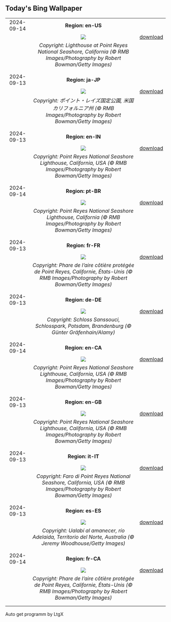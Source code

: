 ## Today's Bing Wallpaper
|      |      |      |
| :----: | :----: | :----: |
|2024-09-14|**Region: en-US**||
||![](https://www.bing.com/th?id=OHR.PointReyes_EN-US4731803211_UHD.jpg&pid=hp&w=1152&h=648&rs=1&c=4)| [download](https://www.bing.com/th?id=OHR.PointReyes_EN-US4731803211_UHD.jpg)|
||*Copyright: Lighthouse at Point Reyes National Seashore, California (© RMB Images/Photography by Robert Bowman/Getty Images)*
||
|||
|2024-09-13|**Region: ja-JP**||
||![](https://www.bing.com/th?id=OHR.PointReyes_JA-JP3284759959_UHD.jpg&pid=hp&w=1152&h=648&rs=1&c=4)| [download](https://www.bing.com/th?id=OHR.PointReyes_JA-JP3284759959_UHD.jpg)|
||*Copyright: ポイント・レイズ国定公園, 米国 カリフォルニア州 (© RMB Images/Photography by Robert Bowman/Getty Images)*
||
|||
|2024-09-13|**Region: en-IN**||
||![](https://www.bing.com/th?id=OHR.PointReyes_EN-IN7769414761_UHD.jpg&pid=hp&w=1152&h=648&rs=1&c=4)| [download](https://www.bing.com/th?id=OHR.PointReyes_EN-IN7769414761_UHD.jpg)|
||*Copyright: Point Reyes National Seashore Lighthouse, California, USA (© RMB Images/Photography by Robert Bowman/Getty Images)*
||
|||
|2024-09-14|**Region: pt-BR**||
||![](https://www.bing.com/th?id=OHR.PointReyes_PT-BR8277913386_UHD.jpg&pid=hp&w=1152&h=648&rs=1&c=4)| [download](https://www.bing.com/th?id=OHR.PointReyes_PT-BR8277913386_UHD.jpg)|
||*Copyright: Point Reyes National Seashore Lighthouse, California (© RMB Images/Photography by Robert Bowman/Getty Images)*
||
|||
|2024-09-13|**Region: fr-FR**||
||![](https://www.bing.com/th?id=OHR.PointReyes_FR-FR0377202822_UHD.jpg&pid=hp&w=1152&h=648&rs=1&c=4)| [download](https://www.bing.com/th?id=OHR.PointReyes_FR-FR0377202822_UHD.jpg)|
||*Copyright: Phare de l’aire côtière protégée de Point Reyes, Californie, États-Unis (© RMB Images/Photography by Robert Bowman/Getty Images)*
||
|||
|2024-09-13|**Region: de-DE**||
||![](https://www.bing.com/th?id=OHR.SanssouciPalace_DE-DE1364639804_UHD.jpg&pid=hp&w=1152&h=648&rs=1&c=4)| [download](https://www.bing.com/th?id=OHR.SanssouciPalace_DE-DE1364639804_UHD.jpg)|
||*Copyright: Schloss Sanssouci, Schlosspark, Potsdam, Brandenburg (© Günter Gräfenhain/Alamy)*
||
|||
|2024-09-14|**Region: en-CA**||
||![](https://www.bing.com/th?id=OHR.PointReyes_EN-CA0207843307_UHD.jpg&pid=hp&w=1152&h=648&rs=1&c=4)| [download](https://www.bing.com/th?id=OHR.PointReyes_EN-CA0207843307_UHD.jpg)|
||*Copyright: Point Reyes National Seashore Lighthouse, California, USA (© RMB Images/Photography by Robert Bowman/Getty Images)*
||
|||
|2024-09-13|**Region: en-GB**||
||![](https://www.bing.com/th?id=OHR.PointReyes_EN-GB4421603745_UHD.jpg&pid=hp&w=1152&h=648&rs=1&c=4)| [download](https://www.bing.com/th?id=OHR.PointReyes_EN-GB4421603745_UHD.jpg)|
||*Copyright: Point Reyes National Seashore Lighthouse, California, USA (©  RMB Images/Photography by Robert Bowman/Getty Images)*
||
|||
|2024-09-13|**Region: it-IT**||
||![](https://www.bing.com/th?id=OHR.PointReyes_IT-IT5474541020_UHD.jpg&pid=hp&w=1152&h=648&rs=1&c=4)| [download](https://www.bing.com/th?id=OHR.PointReyes_IT-IT5474541020_UHD.jpg)|
||*Copyright: Faro di Point Reyes National Seashore, California, USA (© RMB Images/Photography by Robert Bowman/Getty Images)*
||
|||
|2024-09-13|**Region: es-ES**||
||![](https://www.bing.com/th?id=OHR.SunriseWallabies_ES-ES9650921909_UHD.jpg&pid=hp&w=1152&h=648&rs=1&c=4)| [download](https://www.bing.com/th?id=OHR.SunriseWallabies_ES-ES9650921909_UHD.jpg)|
||*Copyright: Ualabí al amanecer, río Adelaida, Territorio del Norte, Australia (© Jeremy Woodhouse/Getty Images)*
||
|||
|2024-09-14|**Region: fr-CA**||
||![](https://www.bing.com/th?id=OHR.PointReyes_FR-CA7458901989_UHD.jpg&pid=hp&w=1152&h=648&rs=1&c=4)| [download](https://www.bing.com/th?id=OHR.PointReyes_FR-CA7458901989_UHD.jpg)|
||*Copyright: Phare de l’aire côtière protégée de Point Reyes, Californie, États-Unis (© RMB Images/Photography by Robert Bowman/Getty Images)*
||
|||

Auto get programm by LtgX
